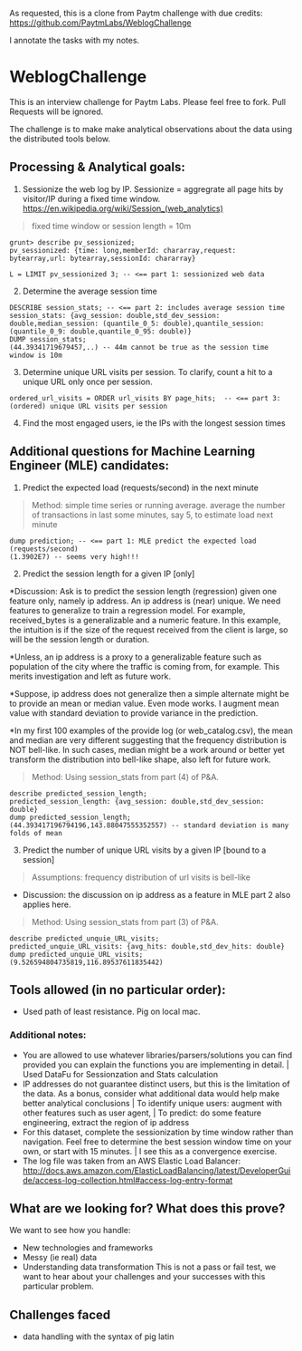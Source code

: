 As requested, this is a clone from Paytm challenge with due credits: https://github.com/PaytmLabs/WeblogChallenge

I annotate the tasks with my notes.

# WeblogChallenge
This is an interview challenge for Paytm Labs. Please feel free to fork. Pull Requests will be ignored.

The challenge is to make make analytical observations about the data using the distributed tools below.

## Processing & Analytical goals:

1. Sessionize the web log by IP. Sessionize = aggregrate all page hits by visitor/IP during a fixed time window.
    https://en.wikipedia.org/wiki/Session_(web_analytics)

> fixed time window or session length = 10m

```
grunt> describe pv_sessionized;
pv_sessionized: {time: long,memberId: chararray,request: bytearray,url: bytearray,sessionId: chararray}

L = LIMIT pv_sessionized 3; -- <== part 1: sessionized web data
```

2. Determine the average session time

```
DESCRIBE session_stats; -- <== part 2: includes average session time
session_stats: {avg_session: double,std_dev_session: double,median_session: (quantile_0_5: double),quantile_session: (quantile_0_9: double,quantile_0_95: double)}
DUMP session_stats; 
(44.39341719679457,..) -- 44m cannot be true as the session time window is 10m
```

3. Determine unique URL visits per session. To clarify, count a hit to a unique URL only once per session.

```
ordered_url_visits = ORDER url_visits BY page_hits;  -- <== part 3: (ordered) unique URL visits per session
```

4. Find the most engaged users, ie the IPs with the longest session times

## Additional questions for Machine Learning Engineer (MLE) candidates:
1. Predict the expected load (requests/second) in the next minute

> Method: simple time series or running average. average the number of transactions in last some minutes, say 5, to estimate load next minute
```
dump prediction; -- <== part 1: MLE predict the expected load (requests/second) 
(1.3902E7) -- seems very high!!!
```

2. Predict the session length for a given IP [only]

*Discussion: Ask is to predict the session length (regression) given one feature only, namely ip address. An ip address is (near) unique. We need features to generalize to train a regression model. For example, received_bytes is a generalizable and a numeric feature. In this example, the intuition is if the size of the request received from the client is large, so will be the session length or duration.

*Unless, an ip address is a proxy to a generalizable feature such as population of the city where the traffic is coming from, for example. This merits investigation and left as future work.

*Suppose, ip address does not generalize then a simple alternate might be to provide an mean or median value. Even mode works. I augment mean value with standard deviation to provide variance in the prediction.

*In my first 100 examples of the provide log (or web_catalog.csv), the mean and median are very different suggesting that the frequency distribution is NOT bell-like. In such cases, median might be a work around or better yet transform the distribution into bell-like shape, also left for future work.

> Method: Using session_stats from part (4) of P&A.

```
describe predicted_session_length;
predicted_session_length: {avg_session: double,std_dev_session: double}
dump predicted_session_length;
(44.393417196794196,143.88047555352557) -- standard deviation is many folds of mean
```

3. Predict the number of unique URL visits by a given IP [bound to a session]

> Assumptions: frequency distribution of url visits is bell-like
* Discussion: the discussion on ip address as a feature in MLE part 2 also applies here.
> Method: Using session_stats from part (3) of P&A.

```
describe predicted_unquie_URL_visits;
predicted_unquie_URL_visits: {avg_hits: double,std_dev_hits: double}
dump predicted_unquie_URL_visits;
(9.526594804735819,116.89537611835442)
```

## Tools allowed (in no particular order):
- Used path of least resistance. Pig on local mac.

### Additional notes:
- You are allowed to use whatever libraries/parsers/solutions you can find provided you can explain the functions you are implementing in detail.
| Used DataFu for Sessionzation and Stats calculation
- IP addresses do not guarantee distinct users, but this is the limitation of the data. As a bonus, consider what additional data would help make better analytical conclusions
| To identify unique users: augment with other features such as user agent, 
| To predict: do some feature engineering, extract the region of ip address
- For this dataset, complete the sessionization by time window rather than navigation. Feel free to determine the best session window time on your own, or start with 15 minutes.
| I see this as a convergence exercise. 
- The log file was taken from an AWS Elastic Load Balancer:
http://docs.aws.amazon.com/ElasticLoadBalancing/latest/DeveloperGuide/access-log-collection.html#access-log-entry-format


## What are we looking for? What does this prove?

We want to see how you handle:
- New technologies and frameworks
- Messy (ie real) data
- Understanding data transformation
This is not a pass or fail test, we want to hear about your challenges and your successes with this particular problem.

## Challenges faced
- data handling with the syntax of pig latin
